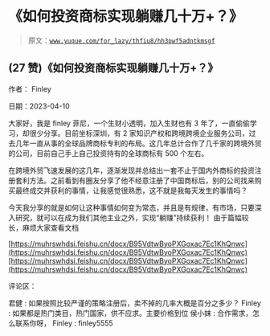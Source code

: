 # 《如何投资商标实现躺赚几十万+？》

> 原文：[`www.yuque.com/for_lazy/thfiu8/hh3pwf5adntkmsgf`](https://www.yuque.com/for_lazy/thfiu8/hh3pwf5adntkmsgf)



## (27 赞)《如何投资商标实现躺赚几十万+？》 

作者： Finley 

日期：2023-04-10 

大家好，我是 finley 菲尼，一个生财小透明，加入生财也有 3 年了，一直偷偷学习，却很少分享。目前坐标深圳，有 2 家知识产权和跨境跨境企业服务公司，过去几年一直从事的全球品牌商标专利的布局。这几年总计合作了几千家的跨境外贸的公司，目前自己手上自己投资持有的全球商标有 500 个左右。 

在跨境外贸飞速发展的这几年，逐渐发现并总结出一套不止于国内外商标的投资注册套利方法。之前看到有圈友分享了他不经意注册了中国商标后，别的公司找来购买最终成交并获利的事情，让我感觉很熟悉，这不就是我每天发生的事情吗？ 

今天我分享的就是如何让这种事情如何变为常态，并且是有规律，有市场，只要深入研究，就可以在成为我们其他主业之外，实现“躺赚”持续获利！ 由于篇幅较长，麻烦大家查看文档 

[https://muhrswhdsi.feishu.cn/docx/B95VdtwByoPXGoxac7Ec1KhQnwc](https://muhrswhdsi.feishu.cn/docx/B95VdtwByoPXGoxac7Ec1KhQnwc)[https://muhrswhdsi.feishu.cn/docx/B95VdtwByoPXGoxac7Ec1KhQnwc](https://muhrswhdsi.feishu.cn/docx/B95VdtwByoPXGoxac7Ec1KhQnwc) 

评论区： 

君健 : 如果按照比较严谨的策略注册后，卖不掉的几率大概是百分之多少？ Finley : 如果都是热门类目，热门国家，供不应求。主要价格到位 侯小妹 : 合作需求，怎么联系你呀， Finley : finley5555
